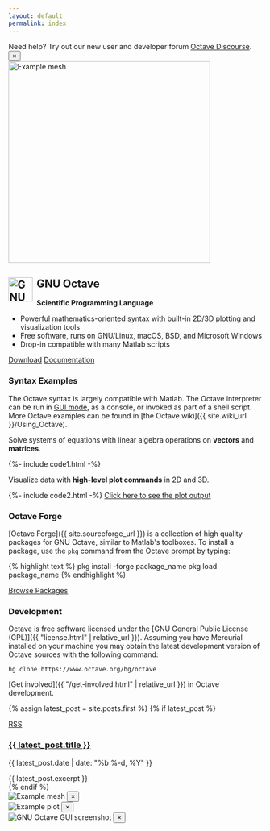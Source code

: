 ```yaml
---
layout: default
permalink: index
---
```


<div class="primary callout" data-closable>
  Need help? Try out our new user and developer forum
  <a href="https://octave.discourse.group/">Octave Discourse</a>.
  <button class="close-button" aria-label="Dismiss alert" type="button" data-close>
    <span aria-hidden="true">&times;</span>
  </button>
</div>

<div class="grid-x grid-margin-x">
  <div class="cell medium-6">
    <a href="#"  data-open="meshModal">
      <img src="{{ "/img/example-mesh.svg" | relative_url }}"
            style="height: 400px; width: auto;" alt="Example mesh">
    </a>
  </div>
  <div class="cell auto">
    <h2 class="landing-page-logo">
      <img src="{{ "/img/octave-logo.svg" | relative_url }}"
            style="float: left; height: 48px; width: auto; padding-right: 0.5rem"
            alt="GNU Octave logo">
      GNU Octave
    </h2>
    <p><b>Scientific Programming Language</b></p>
    <ul>
      <li>Powerful mathematics-oriented syntax with built-in 2D/3D plotting and visualization tools</li>
      <li>Free software, runs on GNU/Linux, macOS, BSD, and Microsoft Windows</li>
      <li>Drop-in compatible with many Matlab scripts</li>
    </ul>
    <div class="button-group stacked">
      <a href="{{ "download.html" | relative_url }}" class="button">Download</a>
      <a href="{{ site.docs_url }}" class="button">Documentation</a>
    </div>
  </div>
</div>


### Syntax Examples

The Octave syntax is largely compatible with Matlab.
The Octave interpreter can be run in
<a href="#" data-open="guiModal">GUI mode</a>, as a console,
or invoked as part of a shell script.
More Octave examples can be found in
[the Octave wiki]({{ site.wiki_url }}/Using_Octave).

<div class="grid-x grid-margin-x">
  <div class="cell medium-4" >
    <p>
      Solve systems of equations with linear algebra operations on
      <strong>vectors</strong> and <strong>matrices</strong>.
    </p>
  </div>
  <div class="cell auto">
{%- include code1.html -%}
<!--
```octave
b = [4; 9; 2] # Column vector
A = [ 3 4 5;
      1 3 1;
      3 5 9 ]
x = A \ b     # Solve the system Ax = b
```
-->
  </div>
</div>

<div class="grid-x grid-margin-x">
  <div class="cell medium-4">
    <p>
      Visualize data with <strong>high-level plot commands</strong>
      in 2D and 3D.
    </p>
  </div>
  <div class="cell auto">
{%- include code2.html -%}
<!--
```octave
x = -10:0.1:10; # Create an evenly-spaced vector from -10..10
y = sin (x);    # y is also a vector
plot (x, y);
title ("Simple 2-D Plot");
xlabel ("x");
ylabel ("sin (x)");
```
-->
    <a href="#" class="button small-only-expanded" data-open="plotModal">Click here to see the plot output</a>
  </div>
</div>


### Octave Forge

[Octave Forge]({{ site.sourceforge_url }}) is a collection of high quality
packages for GNU Octave, similar to Matlab's toolboxes.
To install a package, use the `pkg` command from the Octave prompt by typing:

{% highlight text %}
pkg install -forge package_name
pkg load package_name
{% endhighlight %}

<a href="{{ site.sourceforge_url }}/packages.php" class="button small-only-expanded">Browse Packages</a>


### Development

Octave is free software licensed under the
[GNU General Public License (GPL)]({{ "license.html" | relative_url }}).
Assuming you have Mercurial installed on your machine you may obtain the latest
development version of Octave sources with the following command:

```
hg clone https://www.octave.org/hg/octave
```

[Get involved]({{ "/get-involved.html" | relative_url }}) in Octave development.


{% assign latest_post = site.posts.first %}
{% if latest_post %}
  <div class="primary callout">
      <a class="float-right button tiny warning" href="{{ "/feed.xml" | relative_url }}">
        RSS
      </a>
    <h3 class="entry-title">
      <a href="{{ latest_post.url | relative_url }}">{{ latest_post.title }}</a>
    </h3>
    <p class="post-meta">{{ latest_post.date | date: "%b %-d, %Y" }}</p>
    <div class="entry-content">{{ latest_post.excerpt }}</div>
  </div>
{% endif %}

<div class="large reveal" id="meshModal" data-reveal>
  <img src="{{ "/img/example-mesh.svg" | relative_url }}" alt="Example mesh">
  <button class="close-button" data-close aria-label="Close modal" type="button">
    <span aria-hidden="true">&times;</span>
  </button>
</div>

<div class="large reveal" id="plotModal" data-reveal>
  <img src="{{ "/img/example-plot.svg" | relative_url }}" alt="Example plot">
  <button class="close-button" data-close aria-label="Close modal" type="button">
    <span aria-hidden="true">&times;</span>
  </button>
</div>

<div class="large reveal" id="guiModal" data-reveal>
  <img src="{{ "/img/GNU_Octave_4-4-0_screenshot_1600x900.png" | relative_url }}" alt="GNU Octave GUI screenshot">
  <button class="close-button" data-close aria-label="Close modal" type="button">
    <span aria-hidden="true">&times;</span>
  </button>
</div>
